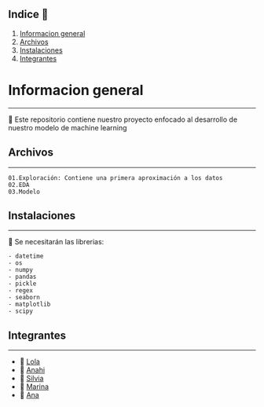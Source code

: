 
## Indice 	:loudspeaker:

1. [Informacion general](#informacion-general)
2. [ Archivos  ](#archivos)
3. [Instalaciones](#instalaciones)
4. [Integrantes](#integrantes)

# Informacion general
***

:key: Este repositorio contiene nuestro proyecto enfocado al desarrollo de nuestro modelo de machine learning

## Archivos    
***

    01.Exploración: Contiene una primera aproximación a los datos
    02.EDA
    03.Modelo
  
## Instalaciones
***

:round_pushpin: Se necesitarán las librerias:
```
- datetime
- os
- numpy
- pandas
- pickle
- regex
- seaborn
- matplotlib
- scipy
```

## Integrantes 
***
  + :woman: [Lola](https://github.com/Lolaru26)
  + :woman: [Anahi](https://github.com/Animorales)
  + :woman: [Silvia](https://github.com/silviagordon)
  + :woman: [Marina](https://github.com/pinheiro02)
  + :woman: [Ana](https://github.com/Anadalab)
